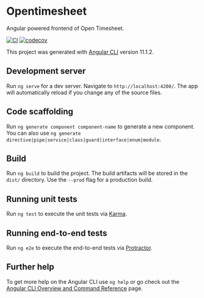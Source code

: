 # Opentimesheet

Angular powered frontend of Open Timesheet.

[![CI](https://github.com/valerymelou/opentimesheet-frontend/actions/workflows/ci.yml/badge.svg?branch=develop)](https://github.com/valerymelou/opentimesheet-frontend/actions/workflows/ci.yml)
[![codecov](https://codecov.io/gh/valerymelou/opentimesheet-frontend/branch/master/graph/badge.svg?token=6G1EYRELB0)](https://codecov.io/gh/valerymelou/opentimesheet-frontend)

This project was generated with [Angular CLI](https://github.com/angular/angular-cli) version 11.1.2.

## Development server

Run `ng serve` for a dev server. Navigate to `http://localhost:4200/`. The app will automatically reload if you change any of the source files.

## Code scaffolding

Run `ng generate component component-name` to generate a new component. You can also use `ng generate directive|pipe|service|class|guard|interface|enum|module`.

## Build

Run `ng build` to build the project. The build artifacts will be stored in the `dist/` directory. Use the `--prod` flag for a production build.

## Running unit tests

Run `ng test` to execute the unit tests via [Karma](https://karma-runner.github.io).

## Running end-to-end tests

Run `ng e2e` to execute the end-to-end tests via [Protractor](http://www.protractortest.org/).

## Further help

To get more help on the Angular CLI use `ng help` or go check out the [Angular CLI Overview and Command Reference](https://angular.io/cli) page.
